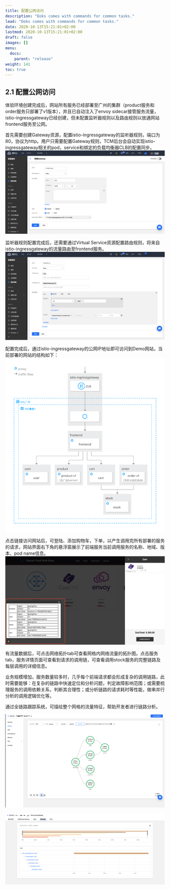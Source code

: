 ```yaml
---
title: 配置公网访问
description: "Doks comes with commands for common tasks."
lead: "Doks comes with commands for common tasks."
date: 2020-10-13T15:21:01+02:00
lastmod: 2020-10-13T15:21:01+02:00
draft: false
images: []
menu:
  docs:
    parent: "release"
weight: 141
toc: true
---
```


## 2.1 配置公网访问

体验环境创建完成后，网站所有服务已经部署至广州的集群（product服务和order服务只部署了v1版本），并且已自动注入了envoy sidecar接管服务流量，istio-ingressgateway已经创建，但未配置监听器规则以及路由规则以放通网站frontend服务至公网。

首先需要创建Gateway资源，配置istio-ingressgateway的监听器规则，端口为80，协议为http。用户只需要配置Gateway规则，TCM后台会自动实现istio-ingressgateway相关的pod，service和绑定的负载均衡器CLB的配置同步。
<img src="/images/releaseAndObserve/2-1-1.png"></img>

监听器规则配置完成后，还需要通过Virtual Service资源配置路由规则，将来自istio-ingressgateway的流量路由至frontend服务。
<img src="/images/releaseAndObserve/2-1-2.png"></img>

配置完成后，通过istio-ingressgateway的公网IP地址即可访问到Demo网站，当前部署的网站的结构如下：
<img src="/images/releaseAndObserve/2-1-3.svg"></img>

点击链接访问网站后，可登陆、添加购物车，下单，以产生调用完所有部署的服务的请求，网站界面右下角的悬浮窗展示了前端服务当前调用服务的名称、地域、版本、pod name信息。
<img src="/images/releaseAndObserve/2-1-4.png"></img>

有流量数据后，可点击网络拓扑tab可查看网格内网络流量的拓扑图。点击服务tab，服务详情页面可查看到请求的调用链，可查看调用stock服务的完整链路及每层调用的详细信息。

业务规模增加，服务数量较多时，几乎每个前端请求都会形成复杂的调用链路，此时需要能够：在复杂的链路中快速定位和分析问题，判定故障影响范围；或需要梳理服务的调用依赖关系，判断其合理性；或分析链路的请求耗时等性能，做串并行分析的调用逻辑优化等。

通过全链路跟踪系统，可描绘整个网格的流量特征，帮助开发者进行链路分析。

<img src="/images/releaseAndObserve/2-1-5.png"></img>

<img src="/images/releaseAndObserve/2-1-6.png"></img>

<span id='h2'>